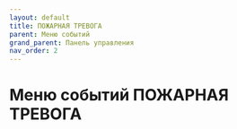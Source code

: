 ```yaml
---
layout: default
title: ПОЖАРНАЯ ТРЕВОГА
parent: Меню событий
grand_parent: Панель управления
nav_order: 2
---
```


# Меню событий ПОЖАРНАЯ ТРЕВОГА
